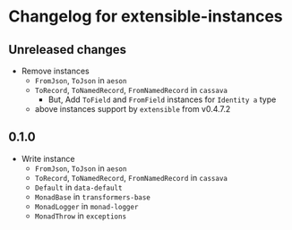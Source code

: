 # Changelog for extensible-instances

## Unreleased changes

- Remove instances
    - `FromJson`, `ToJson` in `aeson`
    - `ToRecord`, `ToNamedRecord`, `FromNamedRecord` in `cassava`
        - But, Add `ToField` and `FromField` instances for `Identity a` type
    - above instances support by `extensible` from v0.4.7.2

## 0.1.0

- Write instance
    - `FromJson`, `ToJson` in `aeson`
    - `ToRecord`, `ToNamedRecord`, `FromNamedRecord` in `cassava`
    - `Default` in `data-default`
    - `MonadBase` in `transformers-base`
    - `MonadLogger` in `monad-logger`
    - `MonadThrow` in `exceptions`
